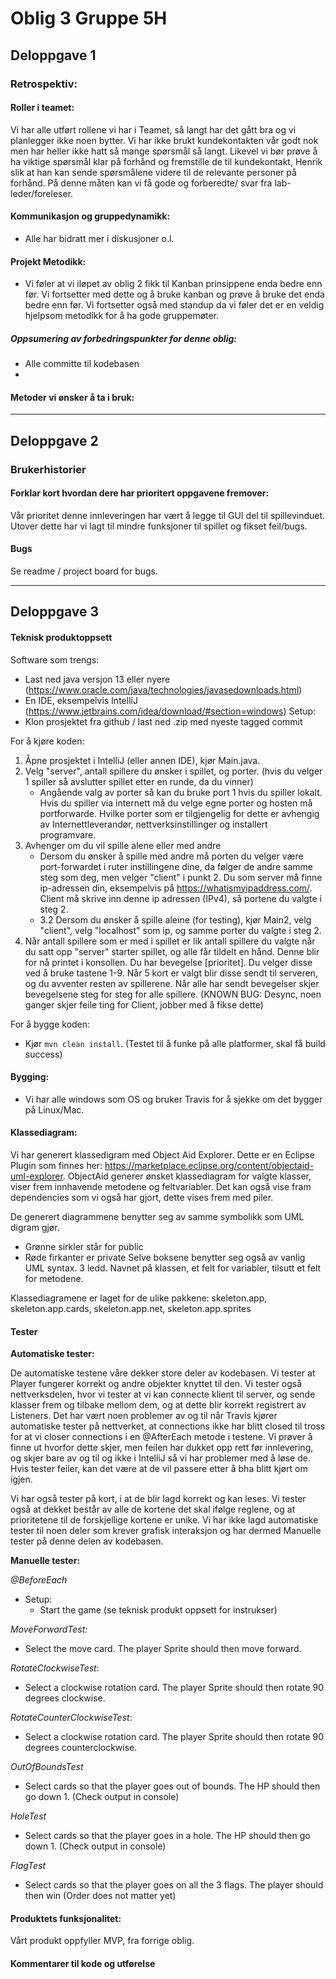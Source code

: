 # Oblig 3 Gruppe 5H

## Deloppgave 1

### Retrospektiv: 

#### Roller i teamet:
Vi har alle utført rollene vi har i Teamet, så langt har det gått bra og vi planlegger ikke noen bytter.
Vi har ikke brukt kundekontakten vår godt nok men har heller ikke hatt så mange spørsmål så langt.
Likevel vi bør prøve å ha viktige spørsmål klar på forhånd og fremstille de til kundekontakt, Henrik
slik at han kan sende spørsmålene videre til de relevante personer på forhånd. På denne måten
kan vi få gode og forberedte/ svar fra lab-leder/foreleser.

#### Kommunikasjon og gruppedynamikk:
- Alle har bidratt mer i diskusjoner o.l. 

#### Projekt Metodikk:
- Vi føler at vi iløpet av oblig 2 fikk til Kanban prinsippene enda bedre enn før.
Vi fortsetter med dette og å bruke kanban og prøve å bruke det enda bedre enn før. Vi fortsetter også med standup
  da vi føler det er en veldig hjelpsom metodikk for å ha gode gruppemøter.
##### Oppsumering av forbedringspunkter for denne oblig:
- Alle committe til kodebasen
- 

#### Metoder vi ønsker å ta i bruk:




---
## Deloppgave 2
### Brukerhistorier




#### Forklar kort hvordan dere har prioritert oppgavene fremover:
Vår prioritet denne innleveringen har vært å legge til GUI del til spillevinduet. 
Utover dette har vi lagt til mindre funksjoner til spillet og fikset feil/bugs.
#### Bugs
Se readme / project board for bugs.

---
## Deloppgave 3

#### Teknisk produktoppsett
Software som trengs:
- Last ned java versjon 13 eller nyere (https://www.oracle.com/java/technologies/javasedownloads.html)
- En IDE, eksempelvis IntelliJ (https://www.jetbrains.com/idea/download/#section=windows)
  Setup:
- Klon prosjektet fra github / last ned .zip med nyeste tagged commit

For å kjøre koden:
1. Åpne prosjektet i IntelliJ (eller annen IDE), kjør Main.java.
2. Velg "server", antall spillere du ønsker i spillet, og porter. (hvis du velger 1 spiller så      avslutter spillet etter en runde, da du vinner)
    - Angående valg av porter så kan du bruke port 1 hvis du spiller lokalt. Hvis du spiller via internett må du velge egne porter og hosten må portforwarde. Hvilke porter som er tilgjengelig for dette er avhengig av Internettleverandør, nettverksinstillinger og installert programvare.
3. Avhenger om du vil spille alene eller med andre
    - Dersom du ønsker å spille med andre må porten du velger være port-forwardet i ruter instillingene dine,
da følger de andre samme steg som deg, men velger "client" i punkt 2. Du som server må finne ip-adressen din, eksempelvis på
https://whatismyipaddress.com/. Client må skrive inn denne ip adressen (IPv4), så portene du valgte i steg 2.
    - 3.2 Dersom du ønsker å spille aleine (for testing), kjør Main2, velg "client", velg "localhost" som ip, og samme porter du valgte i steg 2.
4. Når antall spillere som er med i spillet er lik antall spillere du valgte når du satt opp "server" starter spillet,
og alle får tildelt en hånd. Denne blir for nå printet i konsollen. Du har bevegelse [prioritet]. Du velger disse ved å bruke
tastene 1-9. Når 5 kort er valgt blir disse sendt til serveren, og du avventer resten av spillerene. Når alle har sendt bevegelser
skjer bevegelsene steg for steg for alle spillere. (KNOWN BUG: Desync, noen ganger skjer feile ting for Client, jobber med å fikse dette)

For å bygge koden:
- Kjør `mvn clean install`. (Testet til å funke på alle platformer, skal få build success)

#### Bygging:
- Vi har alle windows som OS og bruker Travis for å sjekke om det bygger på Linux/Mac.

#### Klassediagram:
Vi har generert klassedigram med Object Aid Explorer. Dette er en Eclipse Plugin som finnes her: https://marketplace.eclipse.org/content/objectaid-uml-explorer.
ObjectAid generer ønsket klassediagram for valgte klasser, viser frem innhavende metodene og feltvariabler. Det kan også vise fram dependencies som vi også har gjort, dette vises frem med piler.

De generert diagrammene benytter seg av samme symbolikk som UML digram gjør.
- Grønne sirkler står for public
- Røde firkanter er private
  Selve boksene benytter seg også av vanlig UML syntax. 3 ledd. Navnet på klassen, et felt for variabler, tilsutt et felt for metodene.

Klassediagramene er laget for de ulike pakkene: skeleton.app, skeleton.app.cards, skeleton.app.net, skeleton.app.sprites

#### Tester
**Automatiske tester:**

De automatiske testene våre dekker store deler av kodebasen. Vi tester at Player fungerer korrekt og andre objekter knyttet til den.
Vi tester også nettverksdelen, hvor vi tester at vi kan connecte klient til server, og sende klasser frem og tilbake mellom dem, og at dette
blir korrekt registrert av Listeners. Det har vært noen problemer av og til når Travis kjører automatiske tester på nettverket,
at connections ikke har blitt closed til tross for at vi closer connections i en @AfterEach metode i testene. Vi prøver å finne ut hvorfor dette skjer,
men feilen har dukket opp rett før innlevering, og skjer bare av og til og ikke i IntelliJ så vi har problemer med å løse de. Hvis tester feiler, kan det være at de vil passere etter å bha blitt kjørt om igjen.


Vi har også tester på kort, i at de blir lagd korrekt og kan leses. Vi tester også at dekket består av alle de kortene det skal
ifølge reglene, og at prioritetene til de forskjellige kortene er unike. Vi har ikke lagd automatiske tester til noen deler
som krever grafisk interaksjon og har dermed Manuelle tester på denne delen av kodebasen.

**Manuelle tester:**

*@BeforeEach*
- Setup:
    - Start the game (se teknisk produkt oppsett for instrukser)

*MoveForwardTest:*
- Select the move card. The player Sprite should then move forward.

*RotateClockwiseTest*:
- Select a clockwise rotation card. The player Sprite should then rotate 90 degrees clockwise.

*RotateCounterClockwiseTest*:
- Select a clockwise rotation card. The player Sprite should then rotate 90 degrees counterclockwise.

*OutOfBoundsTest*
- Select cards so that the player goes out of bounds. The HP should then go down 1. (Check output in console)

*HoleTest*
- Select cards so that the player goes in a hole. The HP should then go down 1. (Check output in console)

*FlagTest*
- Select cards so that the player goes on all the 3 flags. The player should then win (Order does not matter yet)

#### Produktets funksjonalitet:
Vårt produkt oppfyller MVP, fra forrige oblig.



#### Kommentarer til kode og utførelse
